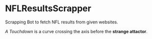 # NFLResultsScrapper
Scrapping Bot to fetch NFL  results from given websites.

*A Touchdown* is  a curve crossing the axis before the  **strange attactor**.
